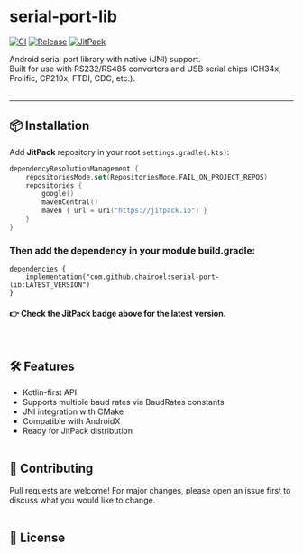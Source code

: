 # serial-port-lib

[![CI](https://github.com/chairoel/serial-port-lib/actions/workflows/ci.yml/badge.svg)](https://github.com/chairoel/serial-port-lib/actions/workflows/ci.yml)
[![Release](https://github.com/chairoel/serial-port-lib/actions/workflows/release-please.yml/badge.svg)](https://github.com/chairoel/serial-port-lib/actions/workflows/release-please.yml)
[![JitPack](https://jitpack.io/v/chairoel/serial-port-lib.svg)](https://jitpack.io/#chairoel/serial-port-lib)

Android serial port library with native (JNI) support.  
Built for use with RS232/RS485 converters and USB serial chips (CH34x, Prolific, CP210x, FTDI, CDC, etc.).
<br>
<br>

---

## 📦 Installation

Add **JitPack** repository in your root `settings.gradle(.kts)`:

```kotlin
dependencyResolutionManagement {
    repositoriesMode.set(RepositoriesMode.FAIL_ON_PROJECT_REPOS)
    repositories {
        google()
        mavenCentral()
        maven { url = uri("https://jitpack.io") }
    }
}
```

### Then add the dependency in your module build.gradle:

```
dependencies {
    implementation("com.github.chairoel:serial-port-lib:LATEST_VERSION")
}
```

#### 👉 Check the JitPack badge above for the latest version.

<br>

## 🛠 Features

- Kotlin-first API
- Supports multiple baud rates via BaudRates constants
- JNI integration with CMake
- Compatible with AndroidX
- Ready for JitPack distribution
  <br>
  <br>

## 🤝 Contributing

Pull requests are welcome!
For major changes, please open an issue first to discuss what you would like to change.
<br>
<br>

## 📄 License
